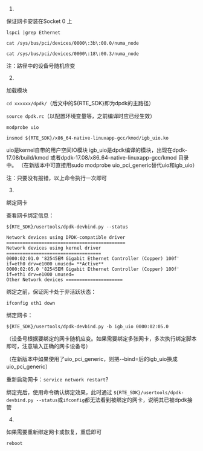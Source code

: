 1.

保证网卡安装在Socket 0 上

`lspci |grep Ethernet`

`cat /sys/bus/pci/devices/0000\:3b\:00.0/numa_node `

`cat /sys/bus/pci/devices/0000\:18\:00.3/numa_node`

注：路径中的设备号随机应变

2.

加载模块

`cd xxxxxx/dpdk/`（后文中的${RTE_SDK}即为dpdk的主路径）

`source dpdk.rc`（以配置环境变量等，之前编译时应已经生效）

`modprobe uio`

`insmod ${RTE_SDK}/x86_64-native-linuxapp-gcc/kmod/igb_uio.ko`

uio是kernel自带的用户空间IO模块
igb_uio是dpdk编译的模块，出现在dpdk-17.08/build/kmod 或者dpdk-17.08/x86_64-native-linuxapp-gcc/kmod 目录中。
（在新版本中可直接用sudo modprobe uio_pci_generic替代uio和igb_uio）

注：只要没有报错，以上命令执行一次即可

3.

绑定网卡

查看网卡绑定信息：

 `${RTE_SDK}/usertools/dpdk-devbind.py --status`

```
Network devices using DPDK-compatible driver ============================================
Network devices using kernel driver ===================================
0000:02:01.0 '82545EM Gigabit Ethernet Controller (Copper) 100f' if=eth0 drv=e1000 unused= **Active**
0000:02:05.0 '82545EM Gigabit Ethernet Controller (Copper) 100f' if=eth1 drv=e1000 unused=
Other Network devices =====================
```

绑定之前，保证网卡处于非活跃状态：

`ifconfig eth1 down`

绑定网卡：

`${RTE_SDK}/usertools/dpdk-devbind.py -b igb_uio 0000:02:05.0`

（设备号根据要绑定的网卡随机应变。如果需要绑定多张网卡，多次执行绑定脚本即可，注意输入正确的网卡设备号）

（在新版本中如果使用了uio_pci_generic，则把--bind=后的igb_uio换成uio_pci_generic）

重新启动网卡：`service network restart`?

绑定完后，使用命令确认绑定效果，此时通过 `${RTE_SDK}/usertools/dpdk-devbind.py --status`或`ifconfig`都无法看到被绑定的网卡，说明其已被dpdk接管

4.

如果需要重新绑定网卡或恢复，重启即可

`reboot`
